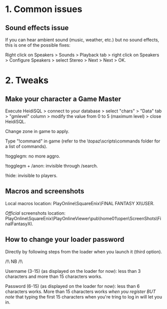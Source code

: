 # 1. Common issues

## Sound effects issue

If you can hear ambient sound (music, weather, etc.) but no sound effects, this is one of the possible fixes:

Right click on Speakers > Sounds > Playback tab > right click on Speakers > Configure Speakers > select Stereo > Next > Next > OK.

# 2. Tweaks

## Make your character a Game Master

Execute HeidiSQL > connect to your database > select "chars" > "Data" tab > "gmlevel" column > modify the value from 0 to 5 (maximum level) > close HeidiSQL.

Change zone in game to apply.

Type "!command" in game (refer to the \topaz\scripts\commands folder for a list of commands).

!togglegm: no more aggro.

!togglegm + /anon: invisible through /search.

!hide: invisible to players.

## Macros and screenshots

Local macros location: PlayOnline\SquareEnix\FINAL FANTASY XI\USER.

_Official_ screenshots location: PlayOnline\SquareEnix\PlayOnlineViewer\pub\home01\open\ScreenShots\FinalFantasyXI.

## How to change your loader password

Directly by following steps from the loader when you launch it (third option).

/!\ NB /!\

Username (3-15) (as displayed on the loader for now): less than 3 characters and more than 15 characters works.

Password (6-15) (as displayed on the loader for now): less than 6 characters works. More than 15 characters works _when you register BUT note_ that typing the first 15 characters when you're tring to log in will let you in.